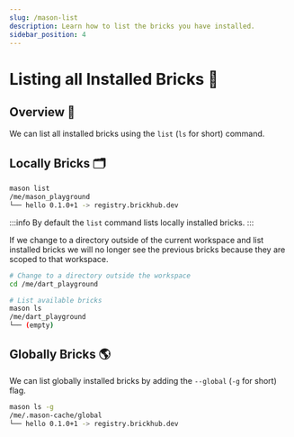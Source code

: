 ```yaml
---
slug: /mason-list
description: Learn how to list the bricks you have installed.
sidebar_position: 4
---
```


# Listing all Installed Bricks 📝

## Overview 🚀

We can list all installed bricks using the `list` (`ls` for short) command.

## Locally Bricks 🗂

```bash
mason list
/me/mason_playground
└── hello 0.1.0+1 -> registry.brickhub.dev
```

:::info
By default the `list` command lists locally installed bricks.
:::

If we change to a directory outside of the current workspace and list installed bricks we will no longer see the previous bricks because they are scoped to that workspace.

```bash
# Change to a directory outside the workspace
cd /me/dart_playground

# List available bricks
mason ls
/me/dart_playground
└── (empty)
```

## Globally Bricks 🌎

We can list globally installed bricks by adding the `--global` (`-g` for short) flag.

```bash
mason ls -g
/me/.mason-cache/global
└── hello 0.1.0+1 -> registry.brickhub.dev
```
